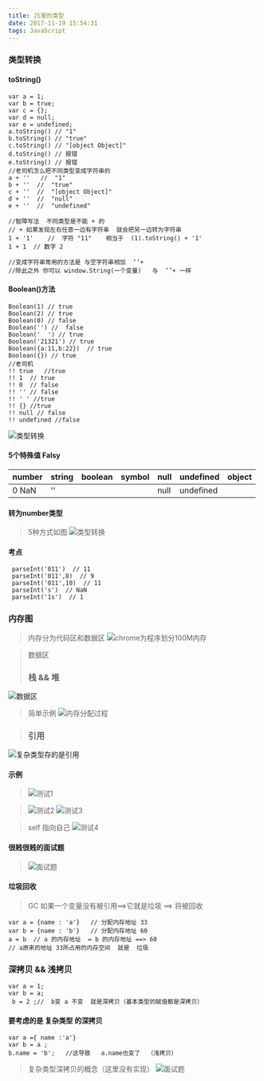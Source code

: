 ```yaml
---
title: JS里的类型
date: 2017-11-19 15:54:31
tags: JavaScript
---
```


### 类型转换
#### toString()
```
var a = 1;
var b = true;
var c = {};
var d = null;
var e = undefined;
a.toString() // "1"
b.toString() // "true"
c.toString() // "[object Object]"
d.toString() // 报错
e.toString() // 报错
//老司机怎么把不同类型变成字符串的
a + ''   //  "1"
b + ''  //  "true"
c + ''  //  "[object Object]"
d + ''  //  "null" 
e + ''  //  "undefined"

//智障写法  不同类型是不能 + 的  
// + 如果发现左右任意一边有字符串  就会把另一边转为字符串
1 + '1'    //  字符 "11"    相当于  (1).toString() + '1'
1 + 1  // 数字 2

//变成字符串常用的方法是 与空字符串相加  ‘’+
//除此之外 你可以 window.String(一个变量)   与  ‘’+ 一样
```
#### Boolean()方法
```
Boolean(1) // true
Boolean(2) // true
Boolean(0) // false
Boolean('') //  false
Boolean('  ') // true
Boolean('21321') // true
Boolean({a:11,b:22})  // true
Boolean({}) // true
//老司机
!! true   //true
!! 1  // true
!! 0  // false
!! '' // false
!! ' ' //true
!! {} //true
!! null // false
!! undefined //false
```
![类型转换](https://github.com/slTrust/note/raw/master/img/note021_0.png)

#### 5个特殊值 Falsy 
|number|string|boolean|symbol|null|undefined|object|
|--|--|--|--|--|--|--|
|0   NaN| ''| | | null|undefined||

#### 转为number类型
> 5种方式如图
![类型转换](https://github.com/slTrust/note/raw/master/img/note021_1.png)

#### 考点
>
```
 parseInt('011')  // 11
 parseInt('011',8)  // 9
 parseInt('011',10)  // 11
 parseInt('s')  // NaN
 parseInt('1s')  // 1
```

### 内存图
> 内存分为代码区和数据区
![chrome为程序划分100M内存](https://github.com/slTrust/note/raw/master/img/note021_2.png)

> 数据区
> ### 栈 && 堆 
![数据区](https://github.com/slTrust/note/raw/master/img/note021_3.png)


> 简单示例
![内存分配过程](https://github.com/slTrust/note/raw/master/img/note021_5.png)
 
> ### 引用
![复杂类型存的是引用](https://github.com/slTrust/note/raw/master/img/note021_6.png)

#### 示例
> ![测试1](https://github.com/slTrust/note/raw/master/img/note021_7.png)

> ![测试2](https://github.com/slTrust/note/raw/master/img/note021_8.png)
> ![测试3](https://github.com/slTrust/note/raw/master/img/note021_9.png)

> self 指向自己
![测试4](https://github.com/slTrust/note/raw/master/img/note021_10.png)
#### 很贱很贱的面试题
> ![面试题](https://github.com/slTrust/note/raw/master/img/note021_11.png)
#### 垃圾回收
> GC 如果一个变量没有被引用==>它就是垃圾 ==> 将被回收
```
var a = {name : 'a'}   // 分配内存地址 33
var b = {name : 'b'}   // 分配内存地址 60
a = b  // a 的内存地址  = b 的内存地址 ==> 60
// a原来的地址 33所占用的内存空间  就是  垃圾
```
### 深拷贝 && 浅拷贝
```
var a = 1;
var b = a;
 b = 2 ;//  b变 a 不变  就是深拷贝（基本类型的赋值都是深拷贝）
```
#### 要考虑的是 复杂类型 的深拷贝
```
var a ={ name :'a'}
var b = a ;
b.name = 'b';   //这导致   a.name也变了  （浅拷贝）
```
> 复杂类型深拷贝的概念（这里没有实现）
 ![面试题](https://github.com/slTrust/note/raw/master/img/note021_12.png)



